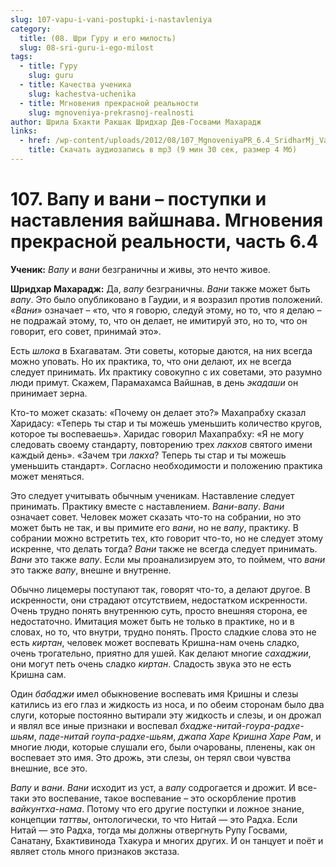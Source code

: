 ```yaml
---
slug: 107-vapu-i-vani-postupki-i-nastavleniya
category:
  title: (08. Шри Гуру и его милость)
  slug: 08-sri-guru-i-ego-milost
tags:
  - title: Гуру
    slug: guru
  - title: Качества ученика
    slug: kachestva-uchenika
  - title: Мгновения прекрасной реальности
    slug: mgnoveniya-prekrasnoj-realnosti
author: Шрила Бхакти Ракшак Шридхар Дев-Госвами Махарадж
links:
  - href: /wp-content/uploads/2012/08/107_MgnoveniyaPR_6.4_SridharMj_Vapu_i_vani–postupki_i_nastavleniya_vaishnava.mp3
    title: Скачать аудиозапись в mp3 (9 мин 30 сек, размер 4 Мб)
---
```


# 107. Вапу и вани – поступки и наставления вайшнава. Мгновения прекрасной реальности, часть 6.4

**Ученик:** *Вапу* и *вани* безграничны и живы, это нечто живое.

**Шридхар Махарадж:** Да, *вапу* безграничны. *Вани* также может быть *вапу*. Это было опубликовано в Гаудии, и я возразил против положений. «*Вани*» означает – «то, что я говорю, следуй этому, но то, что я делаю – не подражай этому, то, что он делает, не имитируй это, но то, что он говорит, его совет, принимай это».

Есть *шлока* в Бхагаватам. Эти советы, которые даются, на них всегда можно уповать. Но их практика, то, что они делают, их не всегда следует принимать. Их практику совокупно с их советами, это разумно люди примут. Скажем, Парамахамса Вайшнав, в день *экадаши* он принимает зерна.

Кто-то может сказать: «Почему он делает это?» Махапрабху сказал Харидасу: «Теперь ты стар и ты можешь уменьшить количество кругов, которое ты воспеваешь». Харидас говорил Махапрабху: «Я не могу следовать своему стандарту, повторению трех *лакхов* святого имени каждый день». «Зачем три *лакха*? Теперь ты стар и ты можешь уменьшить стандарт». Согласно необходимости и положению практика может меняться.

Это следует учитывать обычным ученикам. Наставление следует принимать. Практику вместе с наставлением. *Вани-вапу*. *Вани* означает совет. Человек может сказать что-то на собрании, но это может быть не так, и вы примите его *вани*, но не *вапу*, практику. В собрании можно встретить тех, кто говорит что-то, но не следует этому искренне, что делать тогда? *Вани* также не всегда следует принимать. *Вани* это также *вапу*. Если мы проанализируем это, то поймем, что *вани* это также *вапу*, внешне и внутренне.

Обычно лицемеры поступают так, говорят что-то, а делают другое. В искренности, они страдают отсутствием, недостатком искренности. Очень трудно понять внутреннюю суть, просто внешняя сторона, ее недостаточно. Имитация может быть не только в практике, но и в словах, но то, что внутри, трудно понять. Просто сладкие слова это не есть *киртан*, человек может воспевать Кришна-нам очень сладко, очень трогательно, приятно для ушей. Как делают многие *сахаджии*, они могут петь очень сладко *киртан*. Сладость звука это не есть Кришна сам.

Один *бабаджи* имел обыкновение воспевать имя Кришны и слезы катились из его глаз и жидкость из носа, и по обеим сторонам было два слуги, которые постоянно вытирали эту жидкость и слезы, и он дрожал и являл все иные признаки и воспевал *бхадже-нитай-гоура-радхе-шьям*, *паде-нитай гоупа-радхе-шьям*, *джапа Харе Кришна Харе Рам*, и многие люди, которые слушали его, были очарованы, пленены, как он воспевает это имя. Это дрожь, эти слезы, он терял свои чувства внешние, все это.

*Вапу* и *вани*. *Вани* исходит из уст, а *вапу* содрогается и дрожит. И все-таки это воспевание, такое воспевание – это оскорбление против *вайкунтха-нама*. Потому что его другие поступки и ложное знание, концепции *таттвы*, онтологически, то что Нитай — это Радха. Если Нитай — это Радха, тогда мы должны отвергнуть Рупу Госвами, Санатану, Бхактивинода Тхакура и многих других. И он танцует и поёт и являет столь много признаков экстаза.

